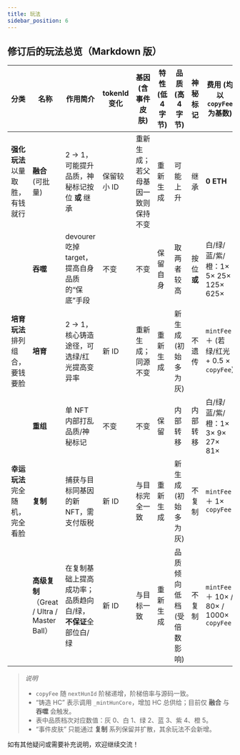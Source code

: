 ```yaml
---
title: 玩法
sidebar_position: 6
---
```


## 修订后的玩法总览（Markdown 版）

| 分类                      | 名称                                          | 作用简介                              | tokenId 变化 | 基因 <br />(含事件皮肤)  | 特性 <br />(低 4 字节) | 品质 (高 4 字节)    | 神秘标记     | 费用 (均以 `copyFee` 为基数)                   | HC 代币   |
| ----------------------- | ------------------------------------------- | --------------------------------- | ---------- | ----------------- | ----------------- | -------------- | -------- | --------------------------------------- | ------- |
| **强化玩法**<br />以量取胜，有钱就行 | **融合** (可批量)                                | 2 → 1，可能提升品质，神秘标记按位 **或** 继承      | 保留较小 ID    | 重新生成；若父母基因一致则保持不变 | 重新生成              | 可能上升           | 继承       | **0 ETH**                               | 铸造 1 HC |
|                         | **吞噬**                                      | devourer 吃掉 target，提高自身品质的“保底”手段  | 不变         | 不变                | 保留自身              | 取两者较高          | 按位 **或** | 白/绿/蓝/紫/橙：1× 5× 25× 125× 625×           | 铸造 1 HC |
| **培育玩法**<br />排列组合，要钱要脸 | **培育**                                      | 2 → 1，核心铸造途径，可选绿/红光提高变异率          | 新 ID       | 重新生成；同源不变         | 重新生成              | 新生成 (初始多为灰)    | 不遗传      | `mintFee` ＋ (若绿/红光 + 0.5 × `copyFee`)   | –       |
|                         | **重组**                                      | 单 NFT 内部打乱品质/神秘标记                 | 不变         | 不变                | 保留                | 内部转移           | 内部转移     | 白/绿/蓝/紫/橙：1× 3× 9× 27× 81×              | –       |
| **幸运玩法**<br />完全随机，完全看脸 | **复制**                                      | 捕获与目标同基因的新 NFT，需支付版税              | 新 ID       | 与目标完全一致           | 重新生成              | 新生成 (初始多为灰)    | 不复制      | `mintFee` ＋ 1× `copyFee`                | –       |
|                         | **高级复制**<br />（Great / Ultra / Master Ball） | 在复制基础上提高成功率；品质趋向白/绿，**不保证**全部位白/绿 | 新 ID       | 与目标一致             | 重新生成              | 品质倾向低档 (受倍数影响) | 不复制      | `mintFee` ＋ 10× / 80× / 1000× `copyFee` | –       |

> *说明*
>
> * `copyFee` 随 `nextHunId` 阶梯递增，阶梯倍率与源码一致。
> * “铸造 HC” 表示调用 `_mintHunCore`，增加 HC 总供给；目前仅 **融合** 与 **吞噬** 会触发。
> * 表中品质档次对应数值：灰 0、白 1、绿 2、蓝 3、紫 4、橙 5。
> * “事件皮肤” 只能通过 **复制** 系列保留并扩散，其余玩法不会新增。

如有其他疑问或需要补充说明，欢迎继续交流！
